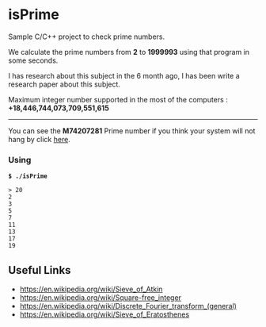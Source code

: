 # isPrime

Sample C/C++ project to check prime numbers.

We calculate the prime numbers from **2** to **1999993** using that program in some seconds.

I has research about this subject in the 6 month ago, I has been write a research paper about this subject.

Maximum integer number supported in the most of the computers : **+18,446,744,073,709,551,615**

----------

You can see the **M74207281** Prime number if you think your system will not hang by click [here](https://raw.githubusercontent.com/BaseMax/isPrime/master/Prime-M74207281.txt).

### Using

**`$ ./isPrime`**
```
> 20
2
3
5
7
11
13
17
19
```

## Useful Links

- https://en.wikipedia.org/wiki/Sieve_of_Atkin
- https://en.wikipedia.org/wiki/Square-free_integer
- https://en.wikipedia.org/wiki/Discrete_Fourier_transform_(general)
- https://en.wikipedia.org/wiki/Sieve_of_Eratosthenes

